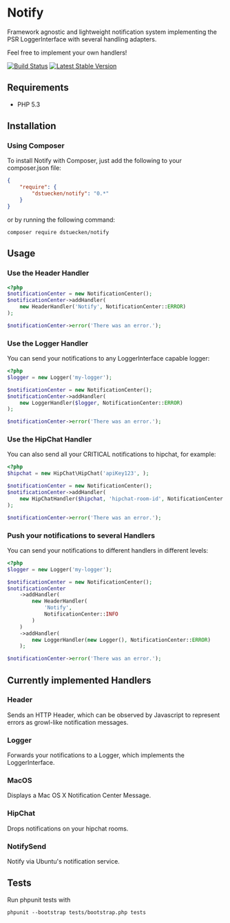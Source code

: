 # Notify

Framework agnostic and lightweight notification system implementing the PSR LoggerInterface with several handling adapters.

Feel free to implement your own handlers!

[![Build Status](https://travis-ci.org/dstuecken/notify.svg)](https://travis-ci.org/dstuecken/notify)
[![Latest Stable Version](https://img.shields.io/packagist/v/dstuecken/notify.svg?style=flat-square)](https://packagist.org/packages/dstuecken/notify)

## Requirements

* PHP 5.3

## Installation

### Using Composer

To install Notify with Composer, just add the following to your composer.json file:

```json
{
    "require": {
        "dstuecken/notify": "0.*"
    }
}
```

or by running the following command:

```shell
composer require dstuecken/notify
```

## Usage

### Use the Header Handler

```php
<?php
$notificationCenter = new NotificationCenter();
$notificationCenter->addHandler(
    new HeaderHandler('Notify', NotificationCenter::ERROR)
);

$notificationCenter->error('There was an error.');
```

### Use the Logger Handler

You can send your notifications to any LoggerInterface capable logger:

```php
<?php
$logger = new Logger('my-logger');

$notificationCenter = new NotificationCenter();
$notificationCenter->addHandler(
    new LoggerHandler($logger, NotificationCenter::ERROR)
);

$notificationCenter->error('There was an error.');
```

### Use the HipChat Handler

You can also send all your CRITICAL notifications to hipchat, for example:

```php
<?php
$hipchat = new HipChat\HipChat('apiKey123', );

$notificationCenter = new NotificationCenter();
$notificationCenter->addHandler(
    new HipChatHandler($hipchat, 'hipchat-room-id', NotificationCenter::CRITICAL, 'hipChatBotName')
);

$notificationCenter->error('There was an error.');
```

### Push your notifications to several Handlers

You can send your notifications to different handlers in different levels:

```php
<?php
$logger = new Logger('my-logger');

$notificationCenter = new NotificationCenter();
$notificationCenter
	->addHandler(
	    new HeaderHandler(
	        'Notify',
	        NotificationCenter::INFO
	    )
	)
	->addHandler(
	    new LoggerHandler(new Logger(), NotificationCenter::ERROR)
	);

$notificationCenter->error('There was an error.');
```

## Currently implemented Handlers

### Header

Sends an HTTP Header, which can be observed by Javascript to represent errors as growl-like notification messages.

### Logger

Forwards your notifications to a Logger, which implements the LoggerInterface.

### MacOS

Displays a Mac OS X Notification Center Message.

### HipChat

Drops notifications on your hipchat rooms.

### NotifySend

Notify via Ubuntu's notification service.

## Tests

Run phpunit tests with

```shell
phpunit --bootstrap tests/bootstrap.php tests
```
